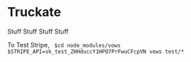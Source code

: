 # Truckate

Stuff Stuff Stuff Stuff

To Test Stripe, 
<code>
	$cd node_modules/vows
	$STRIPE_API=sk_test_ZHHduccY1HPO7PrFwuCFcpVN vows test/*
</code>